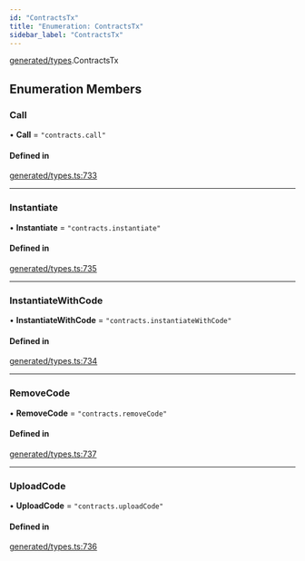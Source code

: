 ```yaml
---
id: "ContractsTx"
title: "Enumeration: ContractsTx"
sidebar_label: "ContractsTx"
---
```


[generated/types](../../../../modules/Generated/Types/Types.md).ContractsTx

## Enumeration Members

### Call

• **Call** = ``"contracts.call"``

#### Defined in

[generated/types.ts:733](https://github.com/PolymeshAssociation/polymesh-sdk/blob/91c2d2d8/src/generated/types.ts#L733)

___

### Instantiate

• **Instantiate** = ``"contracts.instantiate"``

#### Defined in

[generated/types.ts:735](https://github.com/PolymeshAssociation/polymesh-sdk/blob/91c2d2d8/src/generated/types.ts#L735)

___

### InstantiateWithCode

• **InstantiateWithCode** = ``"contracts.instantiateWithCode"``

#### Defined in

[generated/types.ts:734](https://github.com/PolymeshAssociation/polymesh-sdk/blob/91c2d2d8/src/generated/types.ts#L734)

___

### RemoveCode

• **RemoveCode** = ``"contracts.removeCode"``

#### Defined in

[generated/types.ts:737](https://github.com/PolymeshAssociation/polymesh-sdk/blob/91c2d2d8/src/generated/types.ts#L737)

___

### UploadCode

• **UploadCode** = ``"contracts.uploadCode"``

#### Defined in

[generated/types.ts:736](https://github.com/PolymeshAssociation/polymesh-sdk/blob/91c2d2d8/src/generated/types.ts#L736)
